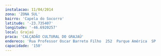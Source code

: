 ```yaml
---
instalacao: 11/04/2014
zona: 'ZONA SUL'
bairro: 'Capela do Socorro'
latitude: '-23.735407'
longitude: '-46.6920257'
local: Grajaú
praca: 'CALÇADÃO CULTURAL DO GRAJAÚ'
endereco: 'Rua Professor Oscar Barreto Filho  252  Parque América  SP  Brasil'
capacidade: '150'
---
```

